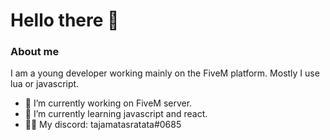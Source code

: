 # Hello there 👋

### About me

I am a young developer working mainly on the FiveM platform. Mostly I use lua or javascript.

- 🔭 I’m currently working on FiveM server.
- 🌱 I’m currently learning javascript and react.
- 🤹‍♂️ My discord: tajamatasratata#0685
